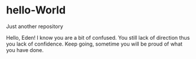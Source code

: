 # hello-World
Just another repository

Hello, Eden!
I know you are a bit of confused. You still lack of direction thus you lack of confidence. Keep going, sometime you will be proud of what you have done.
